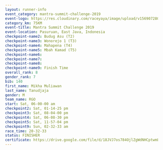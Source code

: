 ```yaml
---
layout: runner-info 
event_category: mantra-summit-challenge-2019 
event-logo: https://res.cloudinary.com/raceyaya/image/upload/v1569072809/logo/mantra-image_segrbx.jpg
category_km: 75KM 
event-title: Mantra Summit Challenge 2019 
event-location: Pasuruan, East Java, Indonesia 
checkpoint-name2: Budug Asu (T2) 
checkpoint-name3: Wonorejo 1 (T3) 
checkpoint-name4: Mahapena (T4) 
checkpoint-name5: Mbah Kamad (T5) 
checkpoint-name6: 
checkpoint-name7: 
checkpoint-name8: 
checkpoint-name9: Finish Time
overall_rank: 8
gender_rank: 7
bib: 140
first_name: Mikha Muliawan
last_name: Tanudjaja
gender: M
team_name: RGO
start: Sat, 06-00-00 am
checkpoint2: Sat, 01-14-25 pm
checkpoint3: Sat, 08-04-00 pm
checkpoint4: Sat, 06-08-30 pm
checkpoint5: Sat, 11-57-04 pm
checkpoint9: Sun, 02-32-33 am
race_time: 20-32-33
status: FINISHER
certificate: https://drive.google.com/file/d/18JVJ7os784OjlZgWdNHCptwmLMUTdbKL/view?usp=sharing
---
```

